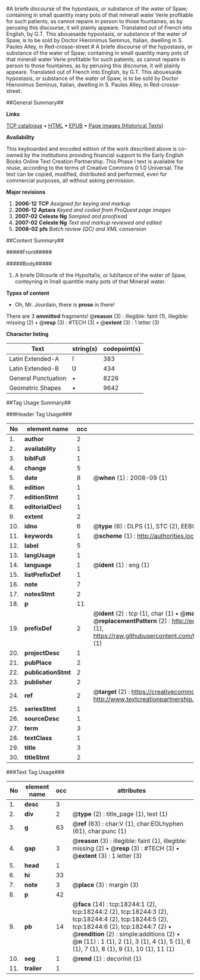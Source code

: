 #A briefe discourse of the hypostasis, or substance of the water of Spaw; containing in small quantity many pots of that minerall water Verie profitable for such patients, as cannot repaire in person to those fountaines, as by perusing this discourse, it will plainly appeare. Translated out of French into English, by G.T. This abouesaide hypostasis, or substance of the water of Spaw, is to be sold by Doctor Hieronimus Seminus, Italian, dwelling in S. Paules Alley, in Red-crosse-street.#
A briefe discourse of the hypostasis, or substance of the water of Spaw; containing in small quantity many pots of that minerall water Verie profitable for such patients, as cannot repaire in person to those fountaines, as by perusing this discourse, it will plainly appeare. Translated out of French into English, by G.T. This abouesaide hypostasis, or substance of the water of Spaw, is to be sold by Doctor Hieronimus Seminus, Italian, dwelling in S. Paules Alley, in Red-crosse-street.

##General Summary##

**Links**

[TCP catalogue](http://www.ota.ox.ac.uk/tcp/)  • 
[HTML](http://tei.it.ox.ac.uk/tcp/Texts-HTML/free/A12/A12654.html)  • 
[EPUB](http://tei.it.ox.ac.uk/tcp/Texts-EPUB/free/A12/A12654.epub) • 
[Page images (Historical Texts)](https://data.historicaltexts.jisc.ac.uk/view?pubId=eebo-99852890e&pageId=eebo-99852890e-18244-1)

**Availability**

This keyboarded and encoded edition of the
	       work described above is co-owned by the institutions
	       providing financial support to the Early English Books
	       Online Text Creation Partnership. This Phase I text is
	       available for reuse, according to the terms of Creative
	       Commons 0 1.0 Universal. The text can be copied,
	       modified, distributed and performed, even for
	       commercial purposes, all without asking permission.

**Major revisions**

1. __2006-12__ __TCP__ *Assigned for keying and markup*
1. __2006-12__ __Aptara__ *Keyed and coded from ProQuest page images*
1. __2007-02__ __Celeste Ng__ *Sampled and proofread*
1. __2007-02__ __Celeste Ng__ *Text and markup reviewed and edited*
1. __2008-02__ __pfs__ *Batch review (QC) and XML conversion*

##Content Summary##

#####Front#####

#####Body#####

1. A briefe Diſcourſe of the
Hypoſtaſis, or ſubſtance of the water
of Spaw, conteyning in ſmall quantitie
many pots of that Minerall water.

**Types of content**

  * Oh, Mr. Jourdain, there is **prose** in there!

There are 3 **ommitted** fragments! 
 @__reason__ (3) : illegible: faint (1), illegible: missing (2)  •  @__resp__ (3) : #TECH (3)  •  @__extent__ (3) : 1 letter (3)

**Character listing**


|Text|string(s)|codepoint(s)|
|---|---|---|
|Latin Extended-A|ſ|383|
|Latin Extended-B|Ʋ|434|
|General Punctuation|•|8226|
|Geometric Shapes|▪|9642|

##Tag Usage Summary##

###Header Tag Usage###

|No|element name|occ|attributes|
|---|---|---|---|
|1.|__author__|2||
|2.|__availability__|1||
|3.|__biblFull__|1||
|4.|__change__|5||
|5.|__date__|8| @__when__ (1) : 2008-09 (1)|
|6.|__edition__|1||
|7.|__editionStmt__|1||
|8.|__editorialDecl__|1||
|9.|__extent__|2||
|10.|__idno__|6| @__type__ (6) : DLPS (1), STC (2), EEBO-CITATION (1), PROQUEST (1), VID (1)|
|11.|__keywords__|1| @__scheme__ (1) : http://authorities.loc.gov/ (1)|
|12.|__label__|5||
|13.|__langUsage__|1||
|14.|__language__|1| @__ident__ (1) : eng (1)|
|15.|__listPrefixDef__|1||
|16.|__note__|7||
|17.|__notesStmt__|2||
|18.|__p__|11||
|19.|__prefixDef__|2| @__ident__ (2) : tcp (1), char (1)  •  @__matchPattern__ (2) : ([0-9\-]+):([0-9IVX]+) (1), (.+) (1)  •  @__replacementPattern__ (2) : http://eebo.chadwyck.com/downloadtiff?vid=$1&page=$2 (1), https://raw.githubusercontent.com/textcreationpartnership/Texts/master/tcpchars.xml#$1 (1)|
|20.|__projectDesc__|1||
|21.|__pubPlace__|2||
|22.|__publicationStmt__|2||
|23.|__publisher__|2||
|24.|__ref__|2| @__target__ (2) : https://creativecommons.org/publicdomain/zero/1.0/ (1), http://www.textcreationpartnership.org/docs/. (1)|
|25.|__seriesStmt__|1||
|26.|__sourceDesc__|1||
|27.|__term__|3||
|28.|__textClass__|1||
|29.|__title__|3||
|30.|__titleStmt__|2||


###Text Tag Usage###

|No|element name|occ|attributes|
|---|---|---|---|
|1.|__desc__|3||
|2.|__div__|2| @__type__ (2) : title_page (1), text (1)|
|3.|__g__|63| @__ref__ (63) : char:V (1), char:EOLhyphen (61), char:punc (1)|
|4.|__gap__|3| @__reason__ (3) : illegible: faint (1), illegible: missing (2)  •  @__resp__ (3) : #TECH (3)  •  @__extent__ (3) : 1 letter (3)|
|5.|__head__|1||
|6.|__hi__|33||
|7.|__note__|3| @__place__ (3) : margin (3)|
|8.|__p__|42||
|9.|__pb__|14| @__facs__ (14) : tcp:18244:1 (2), tcp:18244:2 (2), tcp:18244:3 (2), tcp:18244:4 (2), tcp:18244:5 (2), tcp:18244:6 (2), tcp:18244:7 (2)  •  @__rendition__ (2) : simple:additions (2)  •  @__n__ (11) : 1 (1), 2 (1), 3 (1), 4 (1), 5 (1), 6 (1), 7 (1), 8 (1), 9 (1), 10 (1), 11 (1)|
|10.|__seg__|1| @__rend__ (1) : decorInit (1)|
|11.|__trailer__|1||
